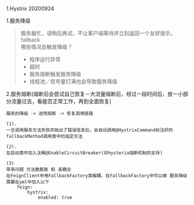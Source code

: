 1.Hystrix
20200924

1.服务降级  
> 服务器忙，请稍后再试，不让客户端等待并立刻返回一个友好提示，fallback  
> 哪些情况会触发降级？  
> * 程序运行异常  
> * 超时  
> * 服务熔断触发服务降级  
> * 线程池／信号量打满也会导致服务降级  

2.服务熔断(熔断后会尝试自己恢复－大流量熔断后，经过一段时间后，放一小部分流量过去，看能否正常工作，再到全面恢复)

	服务的降级 -> 进而熔断 -> 恢复调用链路

	(1).
	一旦调用服务方法失败并抛出了错误信息后，会自动调用@HyxtrixCommand标注好的	fallbackMethod调用类中的指定方法

	(2).
	在启动类中加入注解@EnableCircuitBreaker(对hysteria熔断机制的支持)

	(3)
	带来问题 方法数膨胀 和 高耦合
	在FeignClient中用FallbackFactory类解耦，在FallbackFactory中可以做 服务降级
	需要在yml中加入以下
		feign:
			hystrix:
				enabled: true